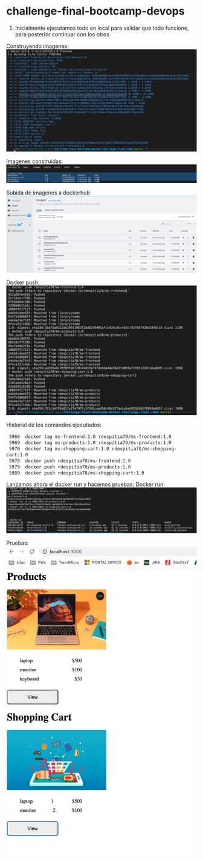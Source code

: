 # challenge-final-bootcamp-devops

1. Inicialmente ejecutamos todo en local para validar que todo funcione, para posterior continuar con los otros

Construyendo imagenes:
![](challenge-final-rdem/docs/docs-evidence/build-images-docker-local.png)

Imagenes construidas:
![](challenge-final-rdem/docs/docs-evidence/imagenes-construidas.png)

Subida de imagenes a dockerhub
![](challenge-final-rdem/docs/docs-evidence/imagenes-en-dockerhub.png)

Docker push:
![](challenge-final-rdem/docs/docs-evidence/docker-push.png)

Historial de los comandos ejecutados:
```
 5968  docker tag ms-frontend:1.0 rdespitia70/ms-frontend:1.0
 5969  docker tag ms-products:1.0 rdespitia70/ms-products:1.0
 5970  docker tag ms-shopping-cart:1.0 rdespitia70/ms-shopping-cart:1.0
 5978  docker push rdespitia70/ms-frontend:1.0
 5979  docker push rdespitia70/ms-products:1.0
 5980  docker push rdespitia70/ms-shopping-cart:1.0
```

Lanzamos ahora el docker run y hacemos pruebas:
Docker run:
![](challenge-final-rdem/docs/docs-evidence/docker-run.png)

Pruebas:
![](challenge-final-rdem/docs/docs-evidence/test1.png)
